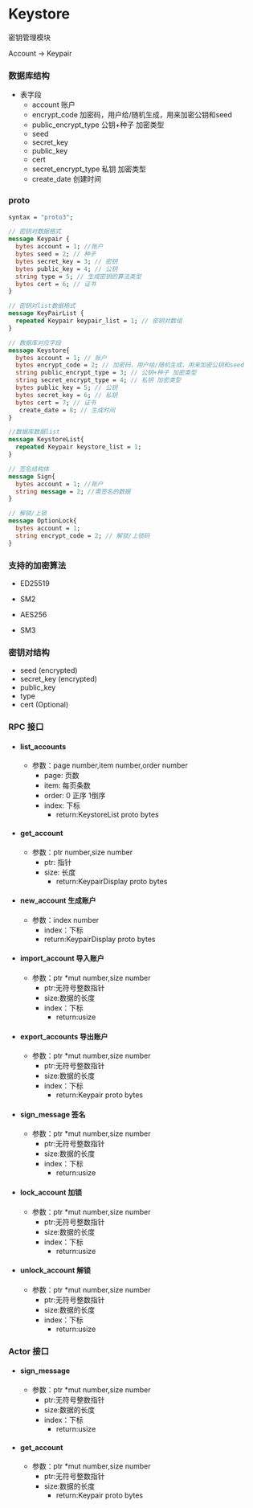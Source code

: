 # Keystore

密钥管理模块

Account -> Keypair

### 数据库结构

- 表字段
  - account 账户
  - encrypt_code 加密码，用户给/随机生成，用来加密公钥和seed
  - public_encrypt_type 公钥+种子 加密类型
  - seed
  - secret_key
  - public_key
  - cert
  - secret_encrypt_type 私钥 加密类型
  - create_date 创建时间
  
### proto

```protobuf
syntax = "proto3";

// 密钥对数据格式
message Keypair {
  bytes account = 1; //账户
  bytes seed = 2; // 种子
  bytes secret_key = 3; // 密钥
  bytes public_key = 4; // 公钥
  string type = 5; // 生成密钥的算法类型
  bytes cert = 6; // 证书
}

// 密钥对list数据格式
message KeyPairList {
  repeated Keypair keypair_list = 1; // 密钥对数组
}

// 数据库对应字段
message Keystore{
  bytes account = 1; // 账户
  bytes encrypt_code = 2; // 加密码，用户给/随机生成，用来加密公钥和seed
  string public_encrypt_type = 3; // 公钥+种子 加密类型
  string secret_encrypt_type = 4; // 私钥 加密类型
  bytes public_key = 5; // 公钥
  bytes secret_key = 6; // 私钥
  bytes cert = 7; // 证书
   create_date = 8; // 生成时间
}

//数据库数据list
message KeystoreList{
  repeated Keypair keystore_list = 1;
}

// 签名结构体
message Sign{
  bytes account = 1; //账户
  string message = 2; //需签名的数据
}

// 解锁/上锁
message OptionLock{
  bytes account = 1;
  string encrypt_code = 2; // 解锁/上锁码
}

```

### 支持的加密算法

- ED25519
- SM2
  
- AES256
- SM3

### 密钥对结构

- seed (encrypted)
- secret_key (encrypted)
- public_key
- type
- cert (Optional)

### RPC 接口

- #### list_accounts 
  - 参数：page number,item number,order number
    - page: 页数
    - item: 每页条数
    - order: 0 正序 1倒序
    - index: 下标
      - return:KeystoreList proto bytes
    
- #### get_account
  - 参数：ptr number,size number
    - ptr: 指针
    - size: 长度
      - return:KeypairDisplay proto bytes
  
- #### new_account 生成账户
    - 参数：index number
      - index：下标
      - return:KeypairDisplay proto bytes
  
- #### import_account 导入账户
  - 参数：ptr *mut number,size number
    - ptr:无符号整数指针
    - size:数据的长度
    - index：下标
      - return:usize 
  
- #### export_accounts 导出账户
  - 参数：ptr *mut number,size number
    - ptr:无符号整数指针
    - size:数据的长度
    - index：下标
      - return:Keypair proto bytes
  
- #### sign_message 签名
  - 参数：ptr *mut number,size number
    - ptr:无符号整数指针
    - size:数据的长度
    - index：下标
      - return:usize 
    
- #### lock_account 加锁
  - 参数：ptr *mut number,size number
    - ptr:无符号整数指针
    - size:数据的长度
    - index：下标
      - return:usize 
  
- #### unlock_account 解锁
  - 参数：ptr *mut number,size number
    - ptr:无符号整数指针
    - size:数据的长度
    - index：下标
      - return:usize 

### Actor 接口

- #### sign_message
  - 参数：ptr *mut number,size number
    - ptr:无符号整数指针
    - size:数据的长度
    - index：下标
      - return:usize 
    
- #### get_account
  - 参数：ptr *mut number,size number
    - ptr:无符号整数指针
    - size:数据的长度
      - return:Keypair proto bytes